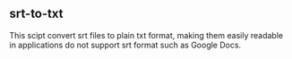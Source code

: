 ## srt-to-txt

This scipt convert srt files to plain txt format, making them easily readable in applications do not support srt format such as Google Docs. 
